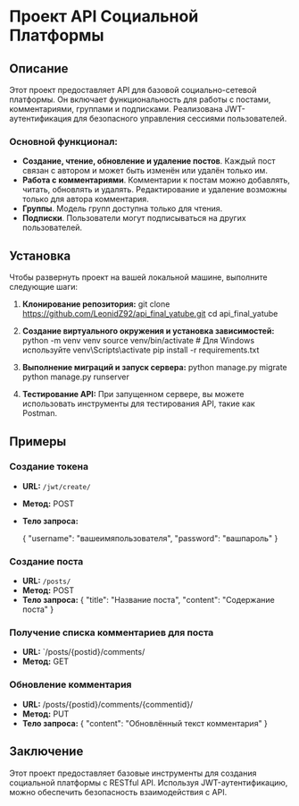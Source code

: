 # Проект API Социальной Платформы

## Описание

Этот проект предоставляет API для базовой социально-сетевой платформы. Он включает функциональность для работы с постами, комментариями, группами и подписками. Реализована JWT-аутентификация для безопасного управления сессиями пользователей.

### Основной функционал:
- **Создание, чтение, обновление и удаление постов**. Каждый пост связан с автором и может быть изменён или удалён только им.
- **Работа с комментариями**. Комментарии к постам можно добавлять, читать, обновлять и удалять. Редактирование и удаление возможны только для автора комментария.
- **Группы**. Модель групп доступна только для чтения.
- **Подписки**. Пользователи могут подписываться на других пользователей.

## Установка

Чтобы развернуть проект на вашей локальной машине, выполните следующие шаги:

1. **Клонирование репозитория:**
   git clone https://github.com/LeonidZ92/api_final_yatube.git
   cd api_final_yatube

2. **Создание виртуального окружения и установка зависимостей:**
   python -m venv venv
   source venv/bin/activate  # Для Windows используйте venv\Scripts\activate
   pip install -r requirements.txt
3. **Выполнение миграций и запуск сервера:**
   python manage.py migrate
   python manage.py runserver
4. **Тестирование API:**
   При запущенном сервере, вы можете использовать инструменты для тестирования API, такие как Postman.

## Примеры

### Создание токена

- **URL:** `/jwt/create/`
- **Метод:** POST
- **Тело запроса:**
  
  {
    "username": "вашеимяпользователя",
    "password": "вашпароль"
  }

### Создание поста

- **URL:** `/posts/`
- **Метод:** POST
- **Тело запроса:**
  {
    "title": "Название поста",
    "content": "Содержание поста"
  }

### Получение списка комментариев для поста

- **URL:** `/posts/{postid}/comments/
- **Метод:** GET

### Обновление комментария

- **URL:** /posts/{postid}/comments/{commentid}/
- **Метод:** PUT
- **Тело запроса:**
  {
    "content": "Обновлённый текст комментария"
  }

## Заключение

Этот проект предоставляет базовые инструменты для создания социальной платформы с RESTful API. Используя JWT-аутентификацию, можно обеспечить безопасность взаимодействия с API.